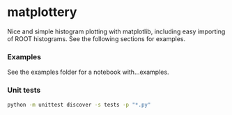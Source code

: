 # matplottery

Nice and simple histogram plotting with matplotlib, including easy importing of ROOT histograms. See the following sections for examples.

### Examples
See the examples folder for a notebook with...examples.


### Unit tests
```bash
python -m unittest discover -s tests -p "*.py"
```

